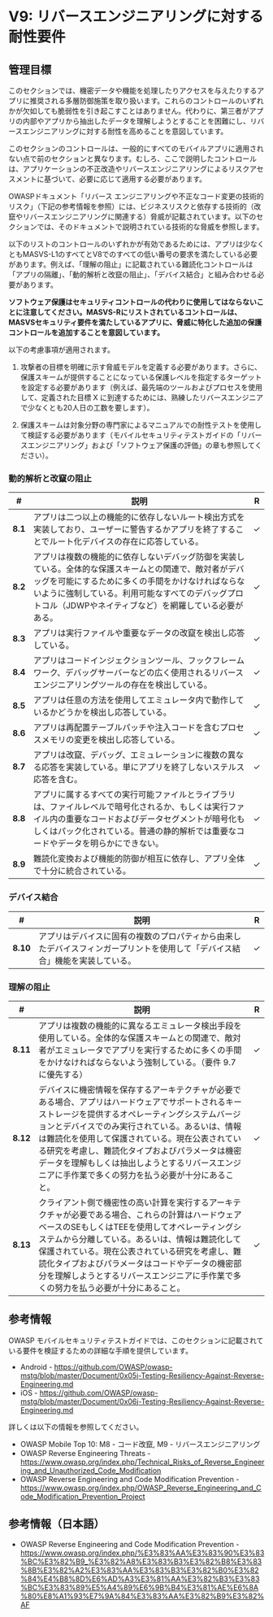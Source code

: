 # V9: リバースエンジニアリングに対する耐性要件

## 管理目標

このセクションでは、機密データや機能を処理したりアクセスを与えたりするアプリに推奨される多層防御施策を取り扱います。これらのコントロールのいずれかが欠如しても脆弱性を引き起こすことはありません。代わりに、第三者がアプリの内部やアプリから抽出したデータを理解しようとすることを困難にし、リバースエンジニアリングに対する耐性を高めることを意図しています。

このセクションのコントロールは、一般的にすべてのモバイルアプリに適用されない点で前のセクションと異なります。むしろ、ここで説明したコントロールは、アプリケーションの不正改造やリバースエンジニアリングによるリスクアセスメントに基づいて、必要に応じて適用する必要があります。

OWASPドキュメント「リバース エンジニアリングや不正なコード変更の技術的リスク」（下記の参考情報を参照）には、ビジネスリスクと依存する技術的（改竄やリバースエンジニアリングに関連する）脅威が記載されています。以下のセクションでは、そのドキュメントで説明されている技術的な脅威を参照します。

以下のリストのコントロールのいずれかが有効であるためには、アプリは少なくともMASVS-L1のすべてとV8でのすべての低い番号の要求を満たしている必要があります。例えば、「理解の阻止」に記載されている難読化コントロールは「アプリの隔離」、「動的解析と改竄の阻止」、「デバイス結合」と組み合わせる必要があります。

**ソフトウェア保護はセキュリティコントロールの代わりに使用してはならないことに注意してください。MASVS-Rにリストされているコントロールは、MASVSセキュリティ要件を満たしているアプリに、脅威に特化した追加の保護コントロールを追加することを意図しています。**

以下の考慮事項が適用されます。

1. 攻撃者の目標を明確に示す脅威モデルを定義する必要があります。さらに、保護スキームが提供することになっている保護レベルを指定するターゲットを設定する必要があります（例えば、最先端のツールおよびプロセスを使用して、定義された目標 X に到達するためには、熟練したリバースエンジニアで少なくとも20人日の工数を要します）。

2. 保護スキームは対象分野の専門家によるマニュアルでの耐性テストを使用して検証する必要があります（モバイルセキュリティテストガイドの「リバースエンジニアリング」および「ソフトウェア保護の評価」の章も参照してください）。

### 動的解析と改竄の阻止

| # | 説明 | R |
| --- | --- | --- |
| **8.1** | アプリは二つ以上の機能的に依存しないルート検出方式を実装しており、ユーザーに警告するかアプリを終了することでルート化デバイスの存在に応答している。 | ✓ |
| **8.2** | アプリは複数の機能的に依存しないデバッグ防御を実装している。全体的な保護スキームとの関連で、敵対者がデバッグを可能にするために多くの手間をかけなければならないように強制している。利用可能なすべてのデバッグプロトコル（JDWPやネイティブなど）を網羅している必要がある。 | ✓ |
| **8.3** | アプリは実行ファイルや重要なデータの改竄を検出し応答している。 | ✓ |
| **8.4** | アプリはコードインジェクションツール、フックフレームワーク、デバッグサーバーなどの広く使用されるリバースエンジニアリングツールの存在を検出している。 | ✓ |
| **8.5** | アプリは任意の方法を使用してエミュレータ内で動作しているかどうかを検出し応答している。 | ✓ |
| **8.6** | アプリは再配置テーブルパッチや注入コードを含むプロセスメモリの変更を検出し応答している。 | ✓ |
| **8.7** | アプリは改竄、デバッグ、エミュレーションに複数の異なる応答を実装している。単にアプリを終了しないステルス応答を含む。 | ✓ |
| **8.8** | アプリに属するすべての実行可能ファイルとライブラリは、ファイルレベルで暗号化されるか、もしくは実行ファイル内の重要なコードおよびデータセグメントが暗号化もしくはパック化されている。普通の静的解析では重要なコードやデータを明らかにできない。 | ✓ |
| **8.9** | 難読化変換および機能的防御が相互に依存し、アプリ全体で十分に統合されている。 | ✓ |

### デバイス結合

| # | 説明 | R |
| --- | --- | --- |
| **8.10**| アプリはデバイスに固有の複数のプロパティから由来したデバイスフィンガープリントを使用して「デバイス結合」機能を実装している。 | ✓ |

### 理解の阻止

| # | 説明 | R |
| --- | --- | --- |
| **8.11** | アプリは複数の機能的に異なるエミュレータ検出手段を使用している。全体的な保護スキームとの関連で、敵対者がエミュレータでアプリを実行するために多くの手間をかけなければならないよう強制している。（要件 9.7 に優先する） | ✓ |
| **8.12** | デバイスに機密情報を保存するアーキテクチャが必要である場合、アプリはハードウェアでサポートされるキーストレージを提供するオペレーティングシステムバージョンとデバイスでのみ実行されている。あるいは、情報は難読化を使用して保護されている。現在公表されている研究を考慮し、難読化タイプおよびパラメータは機密データを理解もしくは抽出しようとするリバースエンジニアに手作業で多くの努力を払う必要が十分にあること。 | ✓ |
| **8.13** | クライアント側で機密性の高い計算を実行するアーキテクチャが必要である場合、これらの計算はハードウェアベースのSEもしくはTEEを使用してオペレーティングシステムから分離している。あるいは、情報は難読化して保護されている。現在公表されている研究を考慮し、難読化タイプおよびパラメータはコードやデータの機密部分を理解しようとするリバースエンジニアに手作業で多くの努力を払う必要が十分にあること。 | ✓ |


## 参考情報

OWASP モバイルセキュリティテストガイドでは、このセクションに記載されている要件を検証するための詳細な手順を提供しています。

- Android - https://github.com/OWASP/owasp-mstg/blob/master/Document/0x05j-Testing-Resiliency-Against-Reverse-Engineering.md
- iOS - https://github.com/OWASP/owasp-mstg/blob/master/Document/0x06j-Testing-Resiliency-Against-Reverse-Engineering.md

詳しくは以下の情報を参照してください。

- OWASP Mobile Top 10: M8 - コード改竄, M9 - リバースエンジニアリング
- OWASP Reverse Engineering Threats - https://www.owasp.org/index.php/Technical_Risks_of_Reverse_Engineering_and_Unauthorized_Code_Modification
- OWASP Reverse Engineering and Code Modification Prevention - https://www.owasp.org/index.php/OWASP_Reverse_Engineering_and_Code_Modification_Prevention_Project

## 参考情報（日本語）

- OWASP Reverse Engineering and Code Modification Prevention - https://www.owasp.org/index.php/%E3%83%AA%E3%83%90%E3%83%BC%E3%82%B9_%E3%82%A8%E3%83%B3%E3%82%B8%E3%83%8B%E3%82%A2%E3%83%AA%E3%83%B3%E3%82%B0%E3%82%84%E4%B8%8D%E6%AD%A3%E3%81%AA%E3%82%B3%E3%83%BC%E3%83%89%E5%A4%89%E6%9B%B4%E3%81%AE%E6%8A%80%E8%A1%93%E7%9A%84%E3%83%AA%E3%82%B9%E3%82%AF
